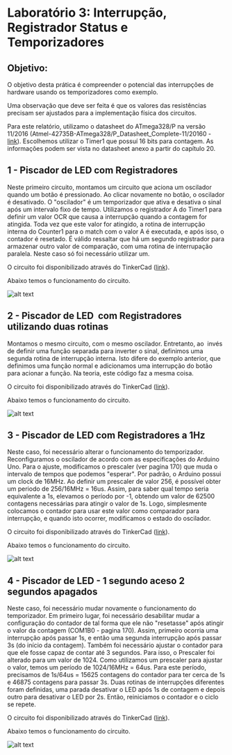 # Laboratório 3: Interrupção, Registrador Status e Temporizadores

## Objetivo:
O objetivo desta prática é compreender o potencial das interrupções de hardware usando os temporizadores como exemplo.

Uma observação que deve ser feita é que os valores das resistências precisam ser ajustados para a implementação física dos circuitos. 

Para este relatório, utilizamo o datasheet do ATmega328/P na versão 11/2016 (Atmel-42735B-ATmega328/P_Datasheet_Complete-11/20160 - [link](https://cdn.sparkfun.com/assets/c/a/8/e/4/Atmel-42735-8-bit-AVR-Microcontroller-ATmega328-328P_Datasheet.pdf)). Escolhemos utilizar o Timer1 que possuí 16 bits para contagem. As informações podem ser vista no datasheet anexo a partir do capítulo 20.

## 1 - Piscador de LED com Registradores
Neste primeiro circuito, montamos um circuito que aciona um oscilador quando um botão é pressionado. Ao clicar novamente no botão, o oscilador é desativado. O "oscilador" é um temporizador que ativa e desativa o sinal após um intervalo fixo de tempo. Utilizamos o registrador A do Timer1 para definir um valor OCR que causa a interrupção quando a contagem for atingida. Toda vez que este valor for atingido, a rotina de interrupção interna do Counter1 para o match com o valor A é executada, e após isso, o contador é resetado. É válido ressaltar que há um segundo registrador para armazenar outro valor de comparação, com uma rotina de interrupação paralela. Neste caso só foi necessário utilizar um.

O circuito foi disponibilizado através do TinkerCad ([link](https://www.tinkercad.com/things/cUBpiHehU08)).

Abaixo temos o funcionamento do circuito.

![alt text](https://i.imgur.com/fH6ak8N.gif)


## 2 - Piscador de LED  com Registradores utilizando duas rotinas
Montamos o mesmo circuito, com o mesmo oscilador. Entretanto, ao  invés de definir uma função separada para inverter o sinal, definimos uma segunda rotina de interrupção interna. Isto difere do exemplo anterior, que definimos uma função normal e adicionamos uma interrupção do botão para acionar a função. Na teoria, este código faz a mesma coisa.

O circuito foi disponibilizado através do TinkerCad ([link](https://www.tinkercad.com/things/bVszswyu2h1)).

Abaixo temos o funcionamento do circuito.

![alt text](https://i.imgur.com/HJNlAGa.gif)

## 3 - Piscador de LED com Registradores a 1Hz
Neste caso, foi necessário alterar o funcionamento do temporizador. Reconfiguramos o oscilador de acordo com as especificações do Arduino Uno. Para o ajuste, modificamos o prescaler (ver pagina 170) que muda o intervalo de tempos que podemos "esperar". Por padrão, o Arduino possui um clock de 16MHz. Ao definir um prescaler de valor 256, é possível obter um periodo de 256/16MHz = 16us. Assim, para saber qual tempo seria equivalente a 1s, elevamos o período por -1, obtendo um valor de 62500 contagens necessárias para atingir o valor de 1s. Logo, simplesmente colocamos o contador para usar este valor como comparador para interrupção, e quando isto ocorrer, modificamos o estado do oscilador.

O circuito foi disponibilizado através do TinkerCad ([link](https://www.tinkercad.com/things/7SPvhzHFsah)).

Abaixo temos o funcionamento do circuito.

![alt text](https://i.imgur.com/JvpHz5W.gif)

## 4 - Piscador de LED - 1 segundo aceso 2 segundos apagados
Neste caso, foi necessário mudar novamente o funcionamento do temporizador. Em primeiro lugar, foi necessário desabilitar mudar a configuração do contador de tal forma que ele não "resetasse" após atingir o valor da contagem (COM1B0 - pagina 170). Assim, primeiro ocorria uma interrupção após passar 1s, e então uma segunda interrupção após passar 3s (do início da contagem). Também foi necessário ajustar o contador para que ele fosse capaz de contar até 3 segundos. Para isso, o Prescaler foi alterado para um valor de 1024. Como utilizamos um prescaler para ajustar o valor, temos um período de 1024/16MHz = 64us. Para este período, precisamos de 1s/64us = 15625 contagens do contador para ter cerca de 1s e 46875 contagens para passar 3s. Duas rotinas de interrupções diferentes foram definidas, uma parada desativar o LED após 1s de contagem e depois outro para desativar o LED por 2s. Então, reiniciamos o contador e o ciclo se repete. 

O circuito foi disponibilizado através do TinkerCad ([link](https://www.tinkercad.com/things/aMnT99JPJO2)).

Abaixo temos o funcionamento do circuito.

![alt text](https://i.imgur.com/KrNs8WM.gif)